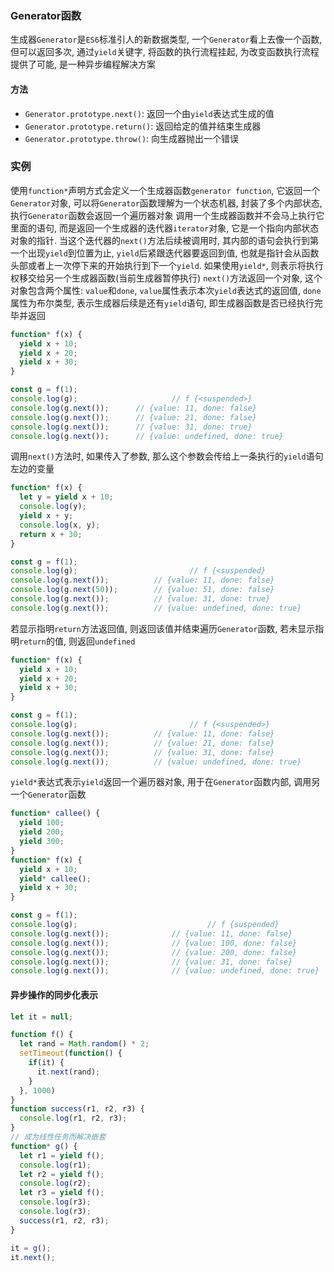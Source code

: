 ### Generator函数
生成器```Generator```是```ES6```标准引人的新数据类型, 一个```Generator```看上去像一个函数, 但可以返回多次, 通过```yield```关键字, 将函数的执行流程挂起, 为改变函数执行流程提供了可能, 是一种异步编程解决方案

#### 方法
- ```Generator.prototype.next()```: 返回一个由```yield```表达式生成的值
- ```Generator.prototype.return()```: 返回给定的值并结束生成器
- ```Generator.prototype.throw()```: 向生成器抛出一个错误

### 实例
使用```function*```声明方式会定义一个生成器函数```generator function```, 它返回一个```Generator```对象, 可以将```Generator```函数理解为一个状态机器, 封装了多个内部状态,  执行```Generator```函数会返回一个遍历器对象
调用一个生成器函数并不会马上执行它里面的语句, 而是返回一个生成器的迭代器```iterator```对象, 它是一个指向内部状态对象的指针. 当这个迭代器的```next()```方法后续被调用时, 其内部的语句会执行到第一个出现```yield```到位置为止, ```yield```后紧跟迭代器要返回到值, 也就是指针会从函数头部或者上一次停下来的开始执行到下一个```yield```. 如果使用```yield*```, 则表示将执行权移交给另一个生成器函数(当前生成器暂停执行)
```next()```方法返回一个对象, 这个对象包含两个属性: ```value```和```done```, ```value```属性表示本次```yield```表达式的返回值, ```done```属性为布尔类型, 表示生成器后续是还有```yield```语句, 即生成器函数是否已经执行完毕并返回
```javascript
function* f(x) {
  yield x + 10;
  yield x + 20;
  yield x + 30;
}

const g = f(1);
console.log(g);						// f {<suspended>}
console.log(g.next());		// {value: 11, done: false}
console.log(g.next());		// {value: 21, done: false}
console.log(g.next());		// {value: 31, done: true}
console.log(g.next());		// {value: undefined, done: true}
```

调用```next()```方法时, 如果传入了参数, 那么这个参数会传给上一条执行的```yield```语句左边的变量
```javascript
function* f(x) {
  let y = yield x + 10;
  console.log(y);
  yield x + y;
  console.log(x, y);
  return x + 30;
}

const g = f(1);
console.log(g);							// f {<suspended}
console.log(g.next());			// {value: 11, done: false}
console.log(g.next(50));		// {value: 51, done: false}
console.log(g.next());			// {value: 31, done: true}
console.log(g.next());			// {value: undefined, done: true}
```

若显示指明```return```方法返回值, 则返回该值并结束遍历```Generator```函数, 若未显示指明```return```的值, 则返回```undefined```
```javascript
function* f(x) {
  yield x + 10;
  yield x + 20;
  yield x + 30;
}

const g = f(1);
console.log(g);							// f {<suspended>}
console.log(g.next());			// {value: 11, done: false}
console.log(g.next());			// {value: 21, done: false}
console.log(g.next());			// {value: 31, done: false}
console.log(g.next());			// {value: undefined, done: true}
```

```yield*```表达式表示```yield```返回一个遍历器对象, 用于在```Generator```函数内部, 调用另一个```Generator```函数
```javascript
function* callee() {
  yield 100;
  yield 200;
  yield 300;
}
function* f(x) {
  yield x + 10;
  yield* callee();
  yield x + 30;
}

const g = f(1);
console.log(g);								// f {suspended}
console.log(g.next());				// {value: 11, done: false}
console.log(g.next());				// {value: 100, done: false}
console.log(g.next());				// {value: 200, done: false}
console.log(g.next());				// {value: 31, done: false}
console.log(g.next());				// {value: undefined, done: true}
```

#### 异步操作的同步化表示
```javascript
let it = null;

function f() {
  let rand = Math.random() * 2;
  setTimeout(function() {
    if(it) {
      it.next(rand);
    }
  }, 1000)
}
function success(r1, r2, r3) {
  console.log(r1, r2, r3);
}
// 成为线性任务而解决嵌套
function* g() {
  let r1 = yield f();
  console.log(r1);
  let r2 = yield f();
  console.log(r2);
  let r3 = yield f();
  console.log(r3);
  console.log(r3);
  success(r1, r2, r3);
}

it = g();
it.next();
```